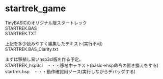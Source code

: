 # startrek_game

TinyBASICのオリジナル版スタートレック<br>
STARTREK.BAS<br>
STARTREK.TXT<br>

上記を多少読みやすく編集したテキスト(実行不可)<br>
STARTREK.BAS_Clarity.txt<br>

まずは移植し易いhsp3cl版を作る予定。<br>
STARTREK_hsp3cl　・・・移植中テキスト(basic→hsp命令の置き換えをする)<br>
startrek.hsp　・・・動作確認用ソース(実行しながらデバッグする)<br>
